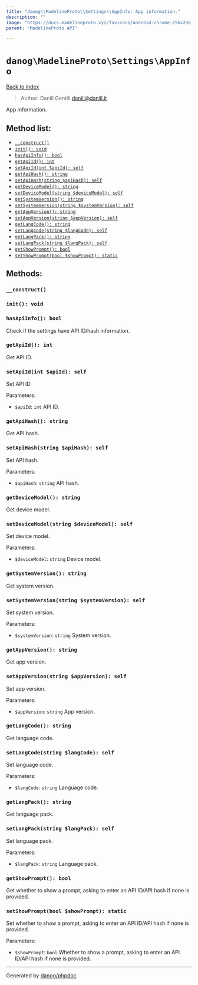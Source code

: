 ```yaml
---
title: "danog\\MadelineProto\\Settings\\AppInfo: App information."
description: ""
image: "https://docs.madelineproto.xyz/favicons/android-chrome-256x256.png"
parent: "MadelineProto API"

---
```

# `danog\MadelineProto\Settings\AppInfo`
[Back to index](../../../index.html)

> Author: Daniil Gentili <daniil@daniil.it>  
  

App information.  




## Method list:
* [`__construct()`](#__construct)
* [`init(): void`](#init)
* [`hasApiInfo(): bool`](#hasapiinfo)
* [`getApiId(): int`](#getapiid)
* [`setApiId(int $apiId): self`](#setapiid)
* [`getApiHash(): string`](#getapihash)
* [`setApiHash(string $apiHash): self`](#setapihash)
* [`getDeviceModel(): string`](#getdevicemodel)
* [`setDeviceModel(string $deviceModel): self`](#setdevicemodel)
* [`getSystemVersion(): string`](#getsystemversion)
* [`setSystemVersion(string $systemVersion): self`](#setsystemversion)
* [`getAppVersion(): string`](#getappversion)
* [`setAppVersion(string $appVersion): self`](#setappversion)
* [`getLangCode(): string`](#getlangcode)
* [`setLangCode(string $langCode): self`](#setlangcode)
* [`getLangPack(): string`](#getlangpack)
* [`setLangPack(string $langPack): self`](#setlangpack)
* [`getShowPrompt(): bool`](#getshowprompt)
* [`setShowPrompt(bool $showPrompt): static`](#setshowprompt)

## Methods:
### `__construct()`





### `init(): void`





### `hasApiInfo(): bool`

Check if the settings have API ID/hash information.



### `getApiId(): int`

Get API ID.



### `setApiId(int $apiId): self`

Set API ID.


Parameters:

* `$apiId`: `int` API ID.  



### `getApiHash(): string`

Get API hash.



### `setApiHash(string $apiHash): self`

Set API hash.


Parameters:

* `$apiHash`: `string` API hash.  



### `getDeviceModel(): string`

Get device model.



### `setDeviceModel(string $deviceModel): self`

Set device model.


Parameters:

* `$deviceModel`: `string` Device model.  



### `getSystemVersion(): string`

Get system version.



### `setSystemVersion(string $systemVersion): self`

Set system version.


Parameters:

* `$systemVersion`: `string` System version.  



### `getAppVersion(): string`

Get app version.



### `setAppVersion(string $appVersion): self`

Set app version.


Parameters:

* `$appVersion`: `string` App version.  



### `getLangCode(): string`

Get language code.



### `setLangCode(string $langCode): self`

Set language code.


Parameters:

* `$langCode`: `string` Language code.  



### `getLangPack(): string`

Get language pack.



### `setLangPack(string $langPack): self`

Set language pack.


Parameters:

* `$langPack`: `string` Language pack.  



### `getShowPrompt(): bool`

Get whether to show a prompt, asking to enter an API ID/API hash if none is provided.



### `setShowPrompt(bool $showPrompt): static`

Set whether to show a prompt, asking to enter an API ID/API hash if none is provided.


Parameters:

* `$showPrompt`: `bool` Whether to show a prompt, asking to enter an API ID/API hash if none is provided.  



---
Generated by [danog/phpdoc](https://phpdoc.daniil.it)
